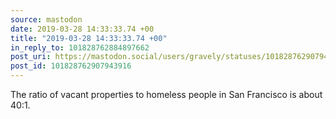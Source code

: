 ```yaml
---
source: mastodon
date: 2019-03-28 14:33:33.74 +00
title: "2019-03-28 14:33:33.74 +00"
in_reply_to: 101828762884897662
post_uri: https://mastodon.social/users/gravely/statuses/101828762907943916
post_id: 101828762907943916
---
```

The ratio of vacant properties to homeless people in San Francisco is about 40:1.


